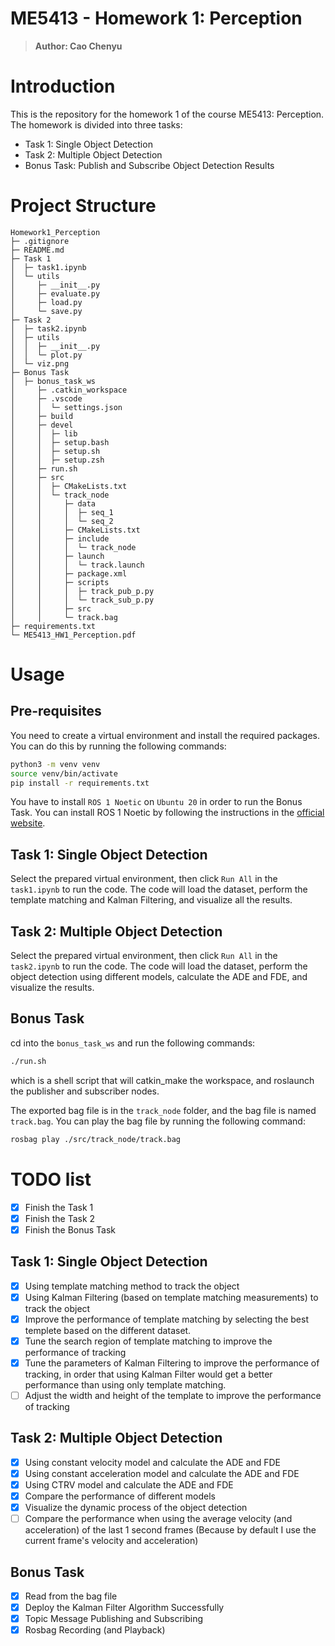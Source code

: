 # ME5413 - Homework 1: Perception
> **Author: Cao Chenyu**

# Introduction
This is the repository for the homework 1 of the course ME5413: Perception. The homework is divided into three tasks:
- Task 1: Single Object Detection
- Task 2: Multiple Object Detection
- Bonus Task: Publish and Subscribe Object Detection Results

# Project Structure
```
Homework1_Perception
├─ .gitignore
├─ README.md
├─ Task 1
│  ├─ task1.ipynb
│  └─ utils
│     ├─ __init__.py
│     ├─ evaluate.py
│     ├─ load.py
│     └─ save.py
├─ Task 2
│  ├─ task2.ipynb
│  ├─ utils
│  │  ├─ __init__.py
│  │  └─ plot.py
│  └─ viz.png
├─ Bonus Task
│  ├─ bonus_task_ws
│     ├─ .catkin_workspace
│     ├─ .vscode
│     │  └─ settings.json
│     ├─ build
│     ├─ devel
│     │  ├─ lib
│     │  ├─ setup.bash
│     │  ├─ setup.sh
│     │  ├─ setup.zsh
│     ├─ run.sh
│     ├─ src
│     │  ├─ CMakeLists.txt
│     │  └─ track_node
│     │     ├─ data
│     │     │  ├─ seq_1
│     │     │  └─ seq_2
│     │     ├─ CMakeLists.txt
│     │     ├─ include
│     │     │  └─ track_node
│     │     ├─ launch
│     │     │  └─ track.launch
│     │     ├─ package.xml
│     │     ├─ scripts
│     │     │  ├─ track_pub_p.py
│     │     │  └─ track_sub_p.py
│     │     ├─ src
│     │     └─ track.bag
├─ requirements.txt
└─ ME5413_HW1_Perception.pdf
```

# Usage

## Pre-requisites

You need to create a virtual environment and install the required packages. You can do this by running the following commands:

```bash
python3 -m venv venv
source venv/bin/activate
pip install -r requirements.txt
```

You have to install `ROS 1 Noetic` on `Ubuntu 20` in order to run the Bonus Task. You can install ROS 1 Noetic by following the instructions in the [official website](http://wiki.ros.org/noetic/Installation/Ubuntu).

## Task 1: Single Object Detection

Select the prepared virtual environment, then click `Run All` in the `task1.ipynb` to run the code. The code will load the dataset, perform the template matching and Kalman Filtering, and visualize all the results.

## Task 2: Multiple Object Detection

Select the prepared virtual environment, then click `Run All` in the `task2.ipynb` to run the code. The code will load the dataset, perform the object detection using different models, calculate the ADE and FDE, and visualize the results.

## Bonus Task

cd into the `bonus_task_ws` and run the following commands:

```bash
./run.sh
```
which is a shell script that will catkin_make the workspace, and roslaunch the publisher and subscriber nodes.

The exported bag file is in the `track_node` folder, and the bag file is named `track.bag`. You can play the bag file by running the following command:

```bash
rosbag play ./src/track_node/track.bag
```

# TODO list
- [x] Finish the Task 1
- [x] Finish the Task 2
- [x] Finish the Bonus Task

## Task 1: Single Object Detection
- [x] Using template matching method to track the object 
- [x] Using Kalman Filtering (based on template matching measurements) to track the object
- [x] Improve the performance of template matching by selecting the best templete based on the different dataset.
- [x] Tune the search region of template matching to improve the performance of tracking
- [x] Tune the parameters of Kalman Filtering to improve the performance of tracking, in order that using Kalman Filter would get a better performance than using only template matching.
- [ ] Adjust the width and height of the template to improve the performance of tracking 

## Task 2: Multiple Object Detection 
- [x] Using constant velocity model and calculate the ADE and FDE
- [x] Using constant acceleration model and calculate the ADE and FDE
- [x] Using CTRV model and calculate the ADE and FDE
- [x] Compare the performance of different models
- [x] Visualize the dynamic process of the object detection
- [ ] Compare the performance when using the average velocity (and acceleration) of the last 1 second frames (Because by default I use the current frame's velocity and acceleration)

## Bonus Task
- [x] Read from the bag file
- [x] Deploy the Kalman Filter Algorithm Successfully
- [x] Topic Message Publishing and Subscribing
- [x] Rosbag Recording (and Playback)
